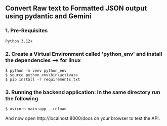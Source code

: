 ## Convert Raw text to Formatted JSON output using pydantic and Gemini

### 1. Pre-Requisites

```
Python 3.12+
```

### 2. Create a Virtual Environment called 'python_env' and install the dependencies --> for linux

```
$ python -m venv python_env
$ source python_env\bin\activate
$ pip install -r requirements.txt
```

### 3. Running the backend application: In the same directory run the following

```
$ uvicorn main:app --reload
```

And now open http://localhost:8000/docs on your browser to test the API.